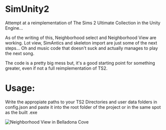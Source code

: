 # SimUnity2
Attempt at a reimplementation of The Sims 2 Ultimate Collection in the Unity Engine...

As of the writing of this, Neighborhood select and Neighborhood View are working. Lot view, SimAntics and skeleton import are just some of the next steps... Oh and music code that doesn't suck and actually manages to play the next song.

The code is a pretty big mess but, it's a good starting point for something greater, even if not a full reimplementation of TS2.

# Usage:
Write the appropiate paths to your TS2 Directories and user data folders in config.json and paste it into the root folder of the project or in the same spot as the built .exe

![Neighborhood View in Belladona Cove](https://cdn.discordapp.com/attachments/479864840811184128/667412863421513759/unknown.png)